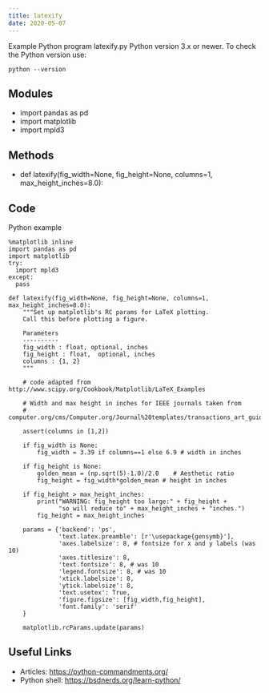 ```yaml
---
title: latexify
date: 2020-05-07
---
```

Example Python program latexify.py
Python version 3.x or newer.
To check the Python version use:

    python --version

## Modules

* import pandas as pd
* import matplotlib
*   import mpld3

## Methods

* def latexify(fig_width=None, fig_height=None, columns=1, max_height_inches=8.0):

## Code

Python example

    %matplotlib inline
    import pandas as pd
    import matplotlib
    try:
      import mpld3
    except:
      pass
    
    def latexify(fig_width=None, fig_height=None, columns=1, max_height_inches=8.0):
        """Set up matplotlib's RC params for LaTeX plotting.
        Call this before plotting a figure.
    
        Parameters
        ----------
        fig_width : float, optional, inches
        fig_height : float,  optional, inches
        columns : {1, 2}
        """
    
        # code adapted from http://www.scipy.org/Cookbook/Matplotlib/LaTeX_Examples
    
        # Width and max height in inches for IEEE journals taken from
        # computer.org/cms/Computer.org/Journal%20templates/transactions_art_guide.pdf
    
        assert(columns in [1,2])
    
        if fig_width is None:
            fig_width = 3.39 if columns==1 else 6.9 # width in inches
    
        if fig_height is None:
            golden_mean = (np.sqrt(5)-1.0)/2.0    # Aesthetic ratio
            fig_height = fig_width*golden_mean # height in inches
    
        if fig_height > max_height_inches:
            print("WARNING: fig_height too large:" + fig_height + 
                  "so will reduce to" + max_height_inches + "inches.")
            fig_height = max_height_inches
    
        params = {'backend': 'ps',
                  'text.latex.preamble': [r'\usepackage{gensymb}'],
                  'axes.labelsize': 8, # fontsize for x and y labels (was 10)
                  'axes.titlesize': 8,
                  'text.fontsize': 8, # was 10
                  'legend.fontsize': 8, # was 10
                  'xtick.labelsize': 8,
                  'ytick.labelsize': 8,
                  'text.usetex': True,
                  'figure.figsize': [fig_width,fig_height],
                  'font.family': 'serif'
        }
    
        matplotlib.rcParams.update(params)

## Useful Links

- Articles: https://python-commandments.org/
- Python shell: https://bsdnerds.org/learn-python/
